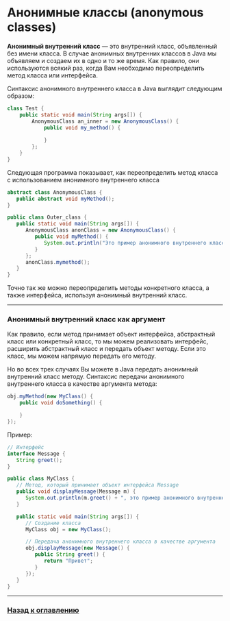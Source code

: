 # Анонимные классы (anonymous classes)

**Анонимный внутренний класс** — это внутренний класс, объявленный без имени класса.
В случае анонимных внутренних классов в Java мы объявляем и создаем их в одно и то же время.
Как правило, они используются всякий раз, когда Вам необходимо переопределить метод класса или интерфейса.

Синтаксис анонимного внутреннего класса в Java выглядит следующим образом:

```java
class Test {
    public static void main(String args[]) {
        AnonymousClass an_inner = new AnonymousClass() {
            public void my_method() {
        
            }   
        };
    }
}

```

Следующая программа показывает, как переопределить метод класса с использованием анонимного внутреннего класса

```java
abstract class AnonymousClass {
   public abstract void myMethod();
}

public class Outer_class {
   public static void main(String args[]) {
      AnonymousClass anonClass = new AnonymousClass() {
         public void myMethod() {
            System.out.println("Это пример анонимного внутреннего класса");
         }
      };
      anonClass.mymethod();	
   }
}
```

Точно так же можно переопределить методы конкретного класса, а также интерфейса,
используя анонимный внутренний класс.

---

### Анонимный внутренний класс как аргумент

Как правило, если метод принимает объект интерфейса, абстрактный класс или конкретный класс,
то мы можем реализовать интерфейс, расширить абстрактный класс и передать объект методу.
Если это класс, мы можем напрямую передать его методу.

Но во всех трех случаях Вы можете в Java передать анонимный внутренний класс методу.
Синтаксис передачи анонимного внутреннего класса в качестве аргумента метода:

```java
obj.myMethod(new MyClass() {
    public void doSomething() {

    }
});
```

Пример:

```java
// Интерфейс
interface Message {
   String greet();
}

public class MyClass {
   // Метод, который принимает объект интерфейса Message
   public void displayMessage(Message m) {
      System.out.println(m.greet() + ", это пример анонимного внутреннего класса в качестве аргумента");  
   }

   public static void main(String args[]) {
      // Создание класса
      MyClass obj = new MyClass();

      // Передача анонимного внутреннего класса в качестве аргумента
      obj.displayMessage(new Message() {
         public String greet() {
            return "Привет";
         }
      });
   }
}
```

---

### [Назад к оглавлению](./README.md)